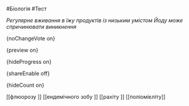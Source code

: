 #Біологія #Тест

*Регулярне вживання в їжу продуктів із низьким умістом Йоду може спричинювати виникнення*

{noChangeVote on}

{preview on}

{hideProgress on}

{shareEnable off}

{hideCount on}

[[флюорозу ]]
[[ендемічного зобу ]]
[[рахіту ]]
[[поліомієліту]]

